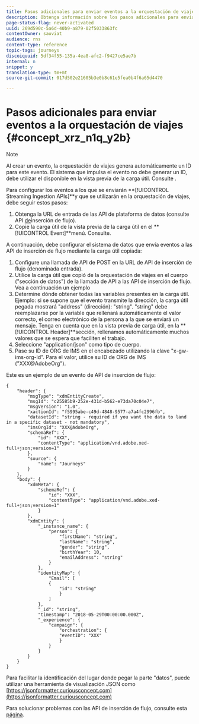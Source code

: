 ```yaml
---
title: Pasos adicionales para enviar eventos a la orquestación de viajes
description: Obtenga información sobre los pasos adicionales para enviar eventos a la orquestación de viajes
page-status-flag: never-activated
uuid: 269d590c-5a6d-40b9-a879-02f5033863fc
contentOwner: sauviat
audience: rns
content-type: reference
topic-tags: journeys
discoiquuid: 5df34f55-135a-4ea8-afc2-f9427ce5ae7b
internal: n
snippet: y
translation-type: tm+mt
source-git-commit: 017d502e21605b3e0b8c61e5fea0b4f6a65d4470

---
```




# Pasos adicionales para enviar eventos a la orquestación de viajes {#concept_xrz_n1q_y2b}

>[!NOTE]
>
>Al crear un evento, la orquestación de viajes genera automáticamente un ID para este evento. El sistema que impulsa el evento no debe generar un ID, debe utilizar el disponible en la vista previa de la carga útil. Consulte [](../event/previewing-the-payload.md).

Para configurar los eventos a los que se enviarán **[!UICONTROL Streaming Ingestion APIs]**y que se utilizarán en la orquestación de viajes, debe seguir estos pasos:

1. Obtenga la URL de entrada de las API de plataforma de datos (consulte API [de](https://www.adobe.io/apis/cloudplatform/dataservices/data-ingestion/data-ingestion-services.html#!api-specification/markdown/narrative/technical_overview/streaming_ingest/getting_started_with_platform_streaming_ingestion.md)inserción de flujo).
1. Copie la carga útil de la vista previa de la carga útil en el **[!UICONTROL Event]**menú. Consulte[](../event/defining-the-payload-fields.md).

A continuación, debe configurar el sistema de datos que envía eventos a las API de inserción de flujo mediante la carga útil copiada:

1. Configure una llamada de API de POST en la URL de API de inserción de flujo (denominada entrada).
1. Utilice la carga útil que copió de la orquestación de viajes en el cuerpo (&quot;sección de datos&quot;) de la llamada de API a las API de inserción de flujo. Vea a continuación un ejemplo
1. Determine dónde obtener todas las variables presentes en la carga útil. Ejemplo: si se supone que el evento transmite la dirección, la carga útil pegada mostrará &quot;address&quot; (dirección): &quot;string&quot;. &quot;string&quot; debe reemplazarse por la variable que rellenará automáticamente el valor correcto, el correo electrónico de la persona a la que se enviará un mensaje. Tenga en cuenta que en la vista previa de carga útil, en la **[!UICONTROL Header]**sección, rellenamos automáticamente muchos valores que se espera que faciliten el trabajo.
1. Seleccione &quot;application/json&quot; como tipo de cuerpo.
1. Pase su ID de ORG de IMS en el encabezado utilizando la clave &quot;x-gw-ims-org-id&quot;. Para el valor, utilice su ID de ORG de IMS (&quot;XXX@AdobeOrg&quot;).

Este es un ejemplo de un evento de API de inserción de flujo:

```
{
    "header": {
        "msgType": "xdmEntityCreate",
        "msgId": "c25585b9-252e-431d-b562-e73da70c04e7",
        "msgVersion": "1.0",
        "xactionId": "f5995abe-c49d-4848-9577-a7a4fc2996fb",
        "datasetId": "string - required if you want the data to land in a specific dataset - not mandatory",
        "imsOrgId": "XXX@AdobeOrg",
        "schemaRef": {
            "id": "XXX",
            "contentType": "application/vnd.adobe.xed-full+json;version=1"
        },
        "source": {
            "name": "Journeys"
        }
    },
    "body": {
        "xdmMeta": {
            "schemaRef": {
                "id": "XXX",
                "contentType": "application/vnd.adobe.xed-full+json;version=1"
            }
        },
        "xdmEntity": {
            "_instance_name": {
                "person": {
                    "firstName": "string",
                    "lastName": "string",
                    "gender": "string",
                    "birthYear": 10,
                    "emailAddress": "string"
                }
            },
            "identityMap": {
                "Email": [
                {
                    "id": "string"
                    }
                ]
            },
            "_id": "string",
            "timestamp": "2018-05-29T00:00:00.000Z",
            "_experience": {
                "campaign": {
                    "orchestration": {
                    "eventID": "XXX"
                    }
                }
            }
        }
    }
}
```

Para facilitar la identificación del lugar donde pegar la parte &quot;datos&quot;, puede utilizar una herramienta de visualización JSON como [https://jsonformatter.curiousconcept.com](https://jsonformatter.curiousconcept.com)

Para solucionar problemas con las API de inserción de flujo, consulte esta [página](https://www.adobe.io/apis/experienceplatform/home/data-ingestion/data-ingestion-services.html#!api-specification/markdown/narrative/technical_overview/streaming_ingest/streaming_ingestion_FAQ.md).
